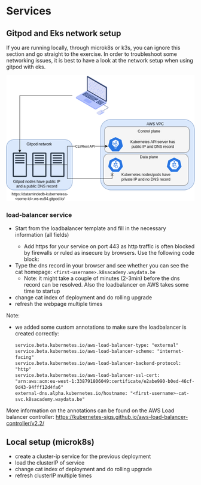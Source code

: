 # Services

## Gitpod and Eks network setup

If you are running locally, through microk8s or k3s, you can ignore this section and go straight to the exercise.
In order to troubleshoot some networking issues, it is best to have a look at the network setup when using gitpod with eks.

![](./networkSetupGitpodEks.drawio.png "network-setup")

### load-balancer service
- Start from the loadbalancer template and fill in the necessary information (all <TODO> fields)
  - Add https for your service on port 443 as http traffic is often blocked by firewalls or ruled as insecure by browsers. Use the following code block:
- Type the dns record in your browser and see whether you can see the cat homepage: `<first-username>.k8sacademy.waydata.be`
  - Note: it might take a couple of minutes (2-3min) before the dns record can be resolved. Also the loadbalancer on AWS takes some time to startup
- change cat index of deployment and do rolling upgrade
- refresh the webpage multiple times

Note:
- we added some custom annotations to make sure the loadbalancer is created correctly:
    ```
    service.beta.kubernetes.io/aws-load-balancer-type: "external"
    service.beta.kubernetes.io/aws-load-balancer-scheme: "internet-facing"
    service.beta.kubernetes.io/aws-load-balancer-backend-protocol: "http"
    service.beta.kubernetes.io/aws-load-balancer-ssl-cert: "arn:aws:acm:eu-west-1:338791806049:certificate/e2abe990-b0ed-46cf-9d43-94fff12d4fa6"
    external-dns.alpha.kubernetes.io/hostname: "<first-username>-cat-svc.k8sacademy.waydata.be"
    ```

More information on the annotations can be found on the AWS Load balancer controller: https://kubernetes-sigs.github.io/aws-load-balancer-controller/v2.2/

## Local setup (microk8s)
- create a cluster-ip service for the previous deployment
- load the clusterIP of service
- change cat index of deployment and do rolling upgrade
- refresh clusterIP multiple times

